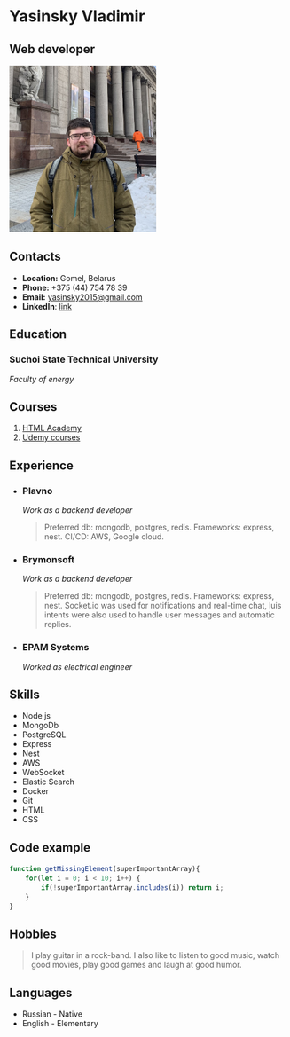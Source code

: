 # Yasinsky Vladimir

## Web developer

<img src="assets/images/avatar.jpg" alt="avatar" height="300">

## Contacts
* **Location:** Gomel, Belarus
* **Phone:** +375 (44) 754 78 39
* **Email:** yasinsky2015@gmail.com
* **LinkedIn**: [link](https://www.linkedin.com/in/uladzimir-yasinski-810771173)

## Education

### Suchoi State Technical University
*Faculty of energy*

## Courses
1. [HTML Academy](https://htmlacademy.ru/)
2. [Udemy courses](https://www.udemy.com/ru/courses/it-and-software/)

## Experience
* ### Plavno
  *Work  as a backend developer*
  > Preferred db: mongodb, postgres, redis.
  > Frameworks: express, nest.
  > CI/CD: AWS, Google cloud.
* ### Brymonsoft
  *Work  as a backend developer*
  > Preferred db: mongodb, postgres, redis.
  > Frameworks: express, nest.
  > Socket.io was used for notifications and real-time chat,
  > luis intents were also used to
  > handle user messages and automatic replies.
* ### EPAM Systems
  *Worked as electrical engineer*


## Skills
* Node js
* MongoDb
* PostgreSQL
* Express
* Nest
* AWS
* WebSocket
* Elastic Search
* Docker
* Git
* HTML
* CSS

## Code example

```javascript
function getMissingElement(superImportantArray){
    for(let i = 0; i < 10; i++) {
        if(!superImportantArray.includes(i)) return i;
    }
}
```

## Hobbies
> I play guitar in a rock-band. I also like to listen to
good music, watch  good movies,
play good games and  laugh at good humor.

## Languages
* Russian - Native
* English - Elementary

